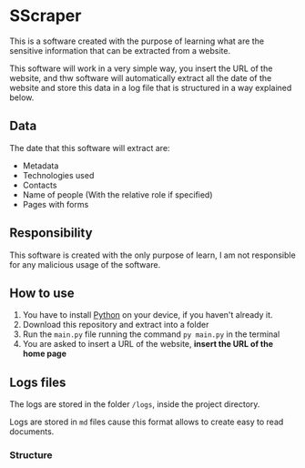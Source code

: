 # SScraper

This is a software created with the purpose of learning what are the sensitive information that can
be extracted from a website.

This software will work in a very simple way, you insert the URL of the website, and thw software
will automatically extract all the date of the website and store this data in a log file that is
structured in a way explained below.


## Data

The date that this software will extract are:
- Metadata
- Technologies used
- Contacts
- Name of people (With the relative role if specified)
- Pages with forms

## Responsibility

This software is created with the only purpose of learn, I am not responsible for any malicious usage
of the software.

## How to use

1. You have to install [Python](https://www.python.org/) on your device, if you haven't already it.
2. Download this repository and extract into a folder
3. Run the `main.py` file running the command `py main.py` in the terminal
4. You are asked to insert a URL of the website, **insert the URL of the home page**

## Logs files

The logs are stored in the folder `/logs`, inside the project directory.

Logs are stored in `md` files cause this format allows to create easy to read documents.

### Structure

